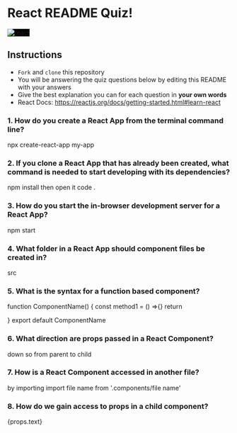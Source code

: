 # React README Quiz!

<div>
  <img alt="react" style="background-color: black" src="https://betabeers.com/static/uploads/blog/20170420_React_logo_wordmark.png" />
</div>

## Instructions

- `Fork` and `clone` this repository
- You will be answering the quiz questions below by editing this README with your answers
- Give the best explanation you can for each question in **your own words**
- React Docs: https://reactjs.org/docs/getting-started.html#learn-react

### 1. How do you create a React App from the terminal command line?
npx create-react-app my-app


### 2. If you clone a React App that has already been created, what command is needed to start developing with its dependencies?

npm install then open it code .

### 3. How do you start the in-browser development server for a React App?

 npm start
### 4. What folder in a React App should component files be created in?
src

### 5. What is the syntax for a function based component?

function ComponentName() {
  const method1 = () =>{}
  return <div></div>
}
export default ComponentName
### 6. What direction are props passed in a React Component?

down so from parent to child

### 7. How is a React Component accessed in another file?

by importing 
import file name from '.components/file name'

### 8. How do we gain access to props in a child component?

{props.text}